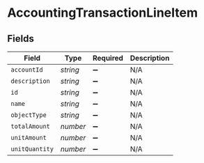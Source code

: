 # AccountingTransactionLineItem


## Fields

| Field              | Type               | Required           | Description        |
| ------------------ | ------------------ | ------------------ | ------------------ |
| `accountId`        | *string*           | :heavy_minus_sign: | N/A                |
| `description`      | *string*           | :heavy_minus_sign: | N/A                |
| `id`               | *string*           | :heavy_minus_sign: | N/A                |
| `name`             | *string*           | :heavy_minus_sign: | N/A                |
| `objectType`       | *string*           | :heavy_minus_sign: | N/A                |
| `totalAmount`      | *number*           | :heavy_minus_sign: | N/A                |
| `unitAmount`       | *number*           | :heavy_minus_sign: | N/A                |
| `unitQuantity`     | *number*           | :heavy_minus_sign: | N/A                |